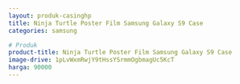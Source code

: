 ```yaml
---
layout: produk-casinghp
title: Ninja Turtle Poster Film Samsung Galaxy S9 Case
categories: samsung

# Produk
product-title: Ninja Turtle Poster Film Samsung Galaxy S9 Case
image-drive: 1pLvWxmRwjY9tHssYSrmmOgbmagUc5KcT
harga: 90000
---
```

